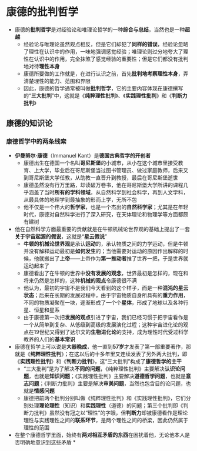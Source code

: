 # 康德的批判哲学
* 康德的**批判哲学**是对经验论和唯理论哲学的一种**综合与总结**，当然也是一种**超越**
  * 经验论与唯理论虽然观点相反，但是它们却犯了**同样的错误**，经验论忽略了理性在认识中的作用，一味地强调感觉经验；唯理论则过分地夸大了理性在认识中的作用，完全抹煞了感觉经验的重要性；但是它们都没有批判地对待**理性本身**
  * 康德所要做的工作就是，在进行认识之前，首先**批判地考察理性本身**，弄清楚理性的能力、范围和界限
  * 因此，康德的哲学通常被叫做**批判哲学**，它的主要内容体现在康德撰写的“**三大批判**”中，这就是《**纯粹理性批判**》、《**实践理性批判**》和《**判断力批判**》
## 康德的知识论
### 康德哲学中的两条线索
* **伊曼努尔·康德**（Immanuel Kant）是**德国古典哲学的开创者**
  * 康德出生在德国一个名叫**哥尼斯堡**的小城市，从小在这个城市里接受教育、上大学，毕业后在哥尼斯堡当过图书管理员、做过家庭教师，后来又到哥尼斯堡大学任教，从助教一直晋升到教授，最后在哥尼斯堡逝世
  * 康德虽然没有行万里路，却读破万卷书，他在哥尼斯堡大学所讲的课程几乎涵盖了当时**所有的学科领域**，从自然科学到社会科学，再到人文学科，从最具体的地理学到最抽象的形而上学，无所不包
  * 他不仅是一个伟大的**哲学家**，也是一个杰出的**自然科学家**；尤其是在年轻时代，康德对自然科学进行了深入研究，在天体理论和物理学等方面都颇有建树
* 他在自然科学方面最重要的贡献就是在牛顿机械论世界观的基础上提出了一套**关于宇宙起源的假说**，这就是“**星云假说**”
  * **牛顿的机械论世界观**是承认**运动**的，承认物质之间的力学运动，但是牛顿并没有解释运动最初是**如何发生**的；当他需要对运动的原因作出解释的时候，他就搬出了**上帝**——上帝作为**第一推动者**推了世界一把，于是世界就运动起来了
  * 康德看出了在牛顿的世界中**没有发展的观念**，世界最初是怎样的，现在和将来仍然是怎样的，这种**机械的观点**令康德很不满
  * 他认为，最初的宇宙不是我们今天看到的这个样子，而是一种**混沌的星云状态**；后来在长期的发展过程中，由于宇宙物质自身所具有的**重力作用**，不同的物质凝聚在一块，逐渐形成了一个个**星体**，形成了地球以及各种行星、恒星和星系
  * 由于康德第一次把**发展的观点**引进了宇宙，我们已经习惯于把宇宙看作是一个从简单到复杂、从低级到高级的发展演化过程；这种宇宙进化论的观点在19世纪又得到了达尔文的**生物进化论**的支持，成为理性时代受过科学教养的人们的**基本常识**
* 康德在哲学上可以说是**大器晚成**，他一直到**57岁**才发表了第一部重要著作，那就是《**纯粹理性批判**》；在这以后的十多年里又连续发表了另外两大批判，即《**实践理性批判**》和《**判断力批判**》，这“三大批判”构成了**康德哲学的主干**
  * “三大批判”是为了解决**不同的问题**，《纯粹理性批判》主要解决**认识论问题**，也就是**知识问题**；《实践理性批判》主要解决**道德哲学问题**，也就是**意志问题**；《判断力批判》主要是解决**审美问题**，当然也包含目的论问题，也就是**情感问题**
  * 康德把前两个批判分别叫做《纯粹理性批判》和《实践理性批判》，它们分别处理**理论理性**（知识）和**实践理性**（道德）的问题；第三个批判即《判断力批判》虽然没有冠之以“理性”的字眼，但**判断力**却被康德看作是理论理性与实践理性之间的**联系环节**，是两个理性之间的桥梁，因此仍然属于理性的范围
* 在整个康德哲学里面，始终有**两对相互矛盾的东西**在困扰着他，无论他本人是否明确地意识到这些矛盾
  * 
